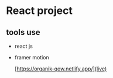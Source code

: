 # React project
## tools use
- react js
- framer motion

  [https://organik-qow.netlify.app/](live)

